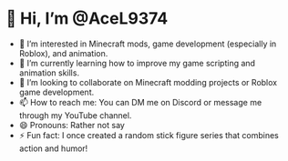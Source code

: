 # 👋 Hi, I’m @AceL9374

- 👀 I’m interested in Minecraft mods, game development (especially in Roblox), and animation.
- 🌱 I’m currently learning how to improve my game scripting and animation skills.
- 💞️ I’m looking to collaborate on Minecraft modding projects or Roblox game development.
- 📫 How to reach me: You can DM me on Discord or message me through my YouTube channel.
- 😄 Pronouns: Rather not say
- ⚡ Fun fact: I once created a random stick figure series that combines action and humor!

<!---
AceL9374/AceL9374 is a ✨ special ✨ repository because its `README.md` (this file) appears on your GitHub profile.
You can click the Preview link to take a look at your changes.
--->
